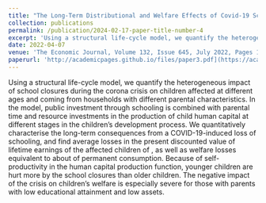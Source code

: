 ```yaml
---
title: "The Long-Term Distributional and Welfare Effects of Covid-19 School Closures (with Nicola Fuchs-Schuendeln, Dirk Krueger and Alexander Ludwig)"
collection: publications
permalink: /publication/2024-02-17-paper-title-number-4
excerpt: 'Using a structural life-cycle model, we quantify the heterogeneous impact of school closures during the corona crisis on children affected at different ages and coming from households with different parental characteristics. In the model, public investment through schooling is combined with parental time and resource investments in the production of child human capital at different stages in the children’s development process. We quantitatively characterise the long-term consequences from a COVID-19-induced loss of schooling, and find average losses in the present discounted value of lifetime earnings of the affected children of ⁠, as well as welfare losses equivalent to about  of permanent consumption. Because of self-productivity in the human capital production function, younger children are hurt more by the school closures than older children. The negative impact of the crisis on children’s welfare is especially severe for those with parents with low educational attainment and low assets.'
date: 2022-04-07
venue: 'The Economic Journal, Volume 132, Issue 645, July 2022, Pages 1647–1683'
paperurl: 'http://academicpages.github.io/files/paper3.pdf](https://academic.oup.com/ej/article-abstract/132/645/1647/6564727'
---
```


Using a structural life-cycle model, we quantify the heterogeneous impact of school closures during the corona crisis on children affected at different ages and coming from households with different parental characteristics. In the model, public investment through schooling is combined with parental time and resource investments in the production of child human capital at different stages in the children’s development process. We quantitatively characterise the long-term consequences from a COVID-19-induced loss of schooling, and find average losses in the present discounted value of lifetime earnings of the affected children of ⁠, as well as welfare losses equivalent to about  of permanent consumption. Because of self-productivity in the human capital production function, younger children are hurt more by the school closures than older children. The negative impact of the crisis on children’s welfare is especially severe for those with parents with low educational attainment and low assets.
